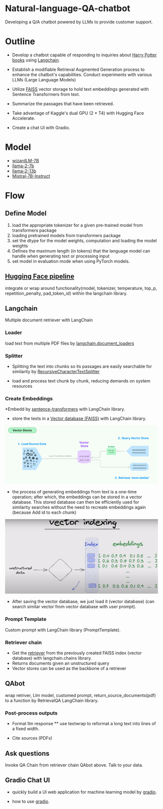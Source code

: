# Natural-language-QA-chatbot
Developing a Q/A chatbot powered by LLMs to provide customer support.

# Outline
* Develop a chatbot capable of responding to inquiries about [Harry Potter books](https://www.kaggle.com/datasets/hinepo/harry-potter-books-in-pdf-1-7/data) using [Langchain](https://python.langchain.com/docs/get_started/introduction).

* Establish a modifiable Retrieval Augmented Generation process to enhance the chatbot's capabilities.
Conduct experiments with various LLMs (Large Language Models)

* Utilize [FAISS](https://python.langchain.com/docs/integrations/vectorstores/faiss) vector storage to hold text embeddings generated with Sentence Transformers from text.

* Summarize the passages that have been retrieved.

* Take advantage of Kaggle's dual GPU (2 * T4) with Hugging Face Accelerate.

* Create a chat UI with Gradio.

# Model
* [wizardLM-7B](https://huggingface.co/TheBloke/wizardLM-7B-HF)
* [llama-2-7b](https://huggingface.co/daryl149/llama-2-7b-chat-hf)
* [llama-2-13b](https://huggingface.co/daryl149/llama-2-13b-chat-hf)
* [Mistral-7B-Instruct](https://huggingface.co/mistralai/Mistral-7B-Instruct-v0.2)

# Flow
## Define Model
1. load the appropriate tokenizer for a given pre-trained model from transformers package
2. loading pretrained models from transformers package
3. set the dtype for the model weights, computation and loading the model weights
4. Defines the maximum length (in tokens) that the language model can handle when generating text or processing input
5. set model in evaluation mode when using PyTorch models.

## [Hugging Face pipeline](https://python.langchain.com/docs/integrations/llms/huggingface_pipelines)
integrate or wrap around functionality(model, tokenizer, temperature, top_p, repetition_penalty,  pad_token_id) within the langchain library.

## Langchain
Multiple document retriever with LangChain

### Loader
load text from multiple PDF files by [langchain.document_loaders](https://python.langchain.com/docs/modules/data_connection/document_loaders/file_directory)

### Splitter
* Splitting the text into chunks so its passages are easily searchable for similarity by [RecursiveCharacterTextSplitter](https://python.langchain.com/docs/modules/data_connection/document_transformers/recursive_text_splitter)

* load and process text chunk by chunk, reducing demands on system resources

### Create Embeddings
*Embedd by [sentence-transformers](https://arxiv.org/pdf/1908.10084.pdf) with LangChain library.

* store the texts in a [Vector database (FAISS)](https://python.langchain.com/docs/modules/data_connection/vectorstores/) with LangChain library.

<img src="pic/vector_store.png">

* the process of generating embeddings from text is a one-time operation; after which, the embeddings can be stored in a vector database. This stored database can then be efficiently used for similarity searches without the need to recreate embeddings again (because Add id to each chunk)

<img src="pic/vector_index.png">

* After saving the vector database, we just load it (vector database) (can search similar vector from vector database with user prompt).

### Prompt Template
Custom prompt with LangChain library (PromptTemplate).

### Retriever chain
* Get the [retriever](https://python.langchain.com/docs/modules/data_connection/retrievers/) from the previously created FAISS index (vector database) with langchain.chains library.
* Returns documents given an unstructured query 
* Vector stores can be used as the backbone of a retriever

## QAbot
wrap retriver, Llm model, customed prompt, return_source_documents(pdf) to a function by RetrievalQA LangChain library.

### Post-process outputs
* Format llm response
** use textwrap to reformat a long text into lines of a fixed width.
 
* Cite sources (PDFs)

## Ask questions
Invoke QA Chain from retriever chain QAbot above.
Talk to your data.

## Gradio Chat UI
* quickly build a UI web application for machine learning model by [gradio]([https://www.gradio.app/guides/quickstart](https://www.gradio.app/guides/creating-a-chatbot-fast)).

* how to use [gradio](https://www.gradio.app/guides/creating-a-chatbot-fast). 

